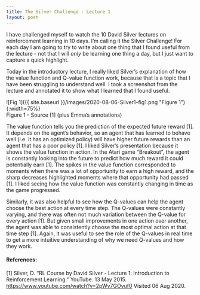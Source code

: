 ```yaml
---
title: The Silver Challenge - Lecture 1
layout: post
---
```


I have challenged myself to watch the 10 David Silver lectures on reinforcement learning in 10 days. I’m calling it the Silver Challenge! For each day I am going to try to write about one thing that I found useful from the lecture - not that I will _only_ be learning one thing a day, but I just want to capture a quick highlight. 

Today in the introductory lecture, I really liked Silver’s explanation of how the value function and Q-value function work, because that is a topic that I have been struggling to understand well. I took a screenshot from the lecture and annotated it to show what I learned that I found useful. 

![Fig 1]({{ site.baseurl }}/images/2020-08-06-Silver1-fig1.png "Figure 1"){:width=75%}      
Figure 1 - Source [1] (plus Emma’s annotations)      

The value function tells you the prediction of the expected future reward [1].  It depends on the agent’s behavior, so an agent that has learned to behave well (i.e. it has an optimized policy) will have higher future rewards than an agent that has a poor policy [1]. I liked Silver’s presentation because it shows the value function in action. In the Atari game “Breakout”, the agent is constantly looking into the future to predict how much reward it could potentially earn [1]. The spikes in the value function corresponded to moments when there was a lot of opportunity to earn a high reward, and the sharp decreases highlighted moments where that opportunity had passed [1]. I liked seeing how the value function was constantly changing in time as the game progressed. 

Similarly, it was also helpful to see how the Q-values can help the agent choose the best action at every time step. The Q-values were constantly varying, and there was often not much variation between the Q-value for every action [1]. But given small improvements in one action over another, the agent was able to consistently choose the most optimal action at that time step [1]. Again, it was useful to see the role of the Q-values in real time to get a more intuitive understanding of why we need Q-values and how they work. 

#### References: 

[1] Silver, D. “RL Course by David Silver - Lecture 1: Introduction to Reinforcement Learning.” YouTube. 13 May 2015. <https://www.youtube.com/watch?v=2pWv7GOvuf0> Visited 06 Aug 2020. 
